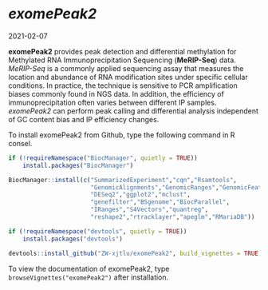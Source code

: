 *exomePeak2* 
================
2021-02-07

**exomePeak2** provides peak detection and differential methylation for Methylated RNA Immunoprecipitation Sequencing (**MeRIP-Seq**) data. *MeRIP-Seq* is a commonly applied sequencing assay that measures the location and abundance of RNA modification sites under specific cellular conditions. In practice, the technique is sensitive to PCR amplification biases commonly found in NGS data. In addition, the efficiency of immunoprecipitation often varies between different IP samples. *exomePeak2* can perform peak calling and differential analysis independent of GC content bias and IP efficiency changes. 

To install exomePeak2 from Github, type the following command in R consel.

``` r
if (!requireNamespace("BiocManager", quietly = TRUE))
    install.packages("BiocManager")

BiocManager::install(c("SummarizedExperiment","cqn","Rsamtools",
                       "GenomicAlignments","GenomicRanges","GenomicFeatures",
                       "DESeq2","ggplot2","mclust",
                       "genefilter","BSgenome","BiocParallel",
                       "IRanges","S4Vectors","quantreg",
                       "reshape2","rtracklayer","apeglm","RMariaDB"))

if (!requireNamespace("devtools", quietly = TRUE))
    install.packages("devtools")

devtools::install_github("ZW-xjtlu/exomePeak2", build_vignettes = TRUE)
```
To view the documentation of exomePeak2, type `browseVignettes("exomePeak2")` after installation.